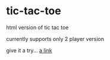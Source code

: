 # tic-tac-toe
html version of tic tac toe

currently supports only 2 player version

give it a try...
[a link](paradox-17.github.io/tic-tac-toe/)
